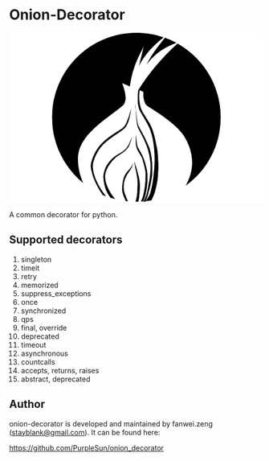 # Onion-Decorator

![onion decorator](https://raw.githubusercontent.com/PurpleSun/onion_decorator/master/onion.jpg)

A common decorator for python.

## Supported decorators

1. singleton
2. timeit
3. retry
4. memorized
5. suppress_exceptions
6. once
7. synchronized
8. qps
9. final, override
10. deprecated
11. timeout
12. asynchronous
13. countcalls
14. accepts, returns, raises
15. abstract, deprecated


## Author

onion-decorator is developed and maintained by fanwei.zeng (stayblank@gmail.com). It can be found here: 

https://github.com/PurpleSun/onion_decorator

